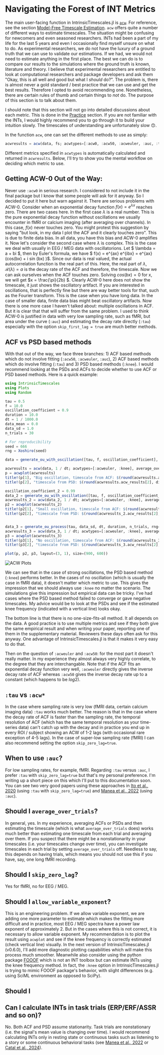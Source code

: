 # Navigating the Forest of INT Metrics

The main user-facing function in IntrinsicTimescales.jl is [`acw`](../acw.md). For reference, see the section [Model-Free Timescale Estimation](../acw.md). `acw` offers quite a number of different ways to estimate timescales. The situation might be confusing for newcomers and even seasoned researchers. INTs had been a part of my life for the last 5 years and even I occasionally find myself unsure on what to do. As experimental researchers, we do not have the luxury of a ground truth that we can use to validate our estimations. If we had, we would not need to estimate anything in the first place. The best we can do is to compare our results to the simulations where the ground truth is known, literature and theory. I believe that experimental researchers are entitled to look at computational researchers and package developers and ask them "Okay, this is all well and good but what I _should_ do?". The problem is, there is almost never a gold standard / best practice that we can use and get the best results. Therefore I opted to avoid recommending one. Nonetheless, there are certain rules of thumb and certain things to _not_ do. The purpose of this section is to talk about them. 

I should note that this section will not go into detailed discussions about each metric. This is done in the [Practice](../practice/practice_intro.md) section. If you are not familiar with the INTs, I would highly recommend you to go through it to build your intuition slowly. The timescales of understanding are unfortunately slow :upside_down_face:. 

In the function `acw`, one can set the different methods to use as simply:

```julia
acwresults = acw(data, fs; acwtypes=[:acw0, :acw50, :acweuler, :auc, :tau, :knee])
```

Different metrics specified in `acwtypes` is automatically calculated and returned in `acwresults`. Below, I'll try to show you the mental workflow on deciding which metric to use. 

## Getting ACW-0 Out of the Way:

Never use `:acw0` in serious research. I considered to not include it in the final package but I know that some people will ask for it anyway. So I decided to put it here but warn against it. There are serious problems with ACW-0. Consider when an exponential decay function $f(x) = e^{\lambda x}$ reaches zero. There are two cases here. In the first case $\lambda$ is a real number. This is the pure exponential decay function without oscillations we usually encounter in fMRI or calcium imaging (after averaging over channels). In this case, $f(x)$ never touches zero. You might protest this suggestion by saying "but look, in my data I plot the ACF and it clearly touches zero". This is due to finite data bias. In all data, you have this bias and ACW-0 amplifies it. Now let's consider the second case where $\lambda$ is complex. This is the case we deal with usually in EEG / MEG data with oscillatorions. Let $ \lambda = a + bi $, then by Euler's formula, we have $ f(x) = e^{ax} e^{ibx} = e^{ax} (cos(bx) + i sin (bx) )$. Since our data is real valued, the actual autocorrelation function is the real part of this. Here, the real part of $\lambda$, $\mathscr{R}(\lambda) = a$ is the decay rate of the ACF and therefore, the timescale. Now we can ask ourselves when the ACF touches zero. Solving $cos(bx) = 0$ for x, we will get $x = \frac{\pi}{2b} $. Clearly ACW-0 here does not show the timescale, it just shows the oscillatory artifact. If you are interested in oscillations, that is perfectly fine but there are way better tools for that, such as the Fourier transform. This is the case when you have long data. In the case of smaller data, finite data bias might beat oscillatory artifacts. Now there is one more case I haven't talked about: multiple oscillations in ACF. But it is clear that that will suffer from the same problem. I used to think ACW-0 is justified in data with very low sampling rate, such as fMRI, but area under the curve (`:auc`) and estimating the decay rate directly (`:tau`) especially with the option `skip_first_lag = true` are much better methods. 

## ACF vs PSD based methods

With that out of the way, we face three branches: 1) ACF based methods which do not involve fitting (`:acw50`, `:acweuler`, `:auc`), 2) ACF based methods which do involve fitting (`:tau`) and 3) PSD based methods (`:knee`). I would recommend looking at the PSDs and ACFs to decide whether to use ACF or PSD based methods. Here is a quick example:

```julia
using IntrinsicTimescales
using Plots
using Random

tau = 0.5
f = 10.0
oscillation_coefficient = 0.9
duration = 10.0
dt = 1 / 1000.0
data_mean = 0.0
data_sd = 1.0
n_trials = 30

# For reproducibility
seed = 666
rng = Xoshiro(seed)

data = generate_ou_with_oscillation([tau, f, oscillation_coefficient], dt, duration, n_trials, data_mean, data_sd, rng=rng, deq_seed=seed)

acwresults = acw(data, 1 / dt; acwtypes=[:acweuler, :knee], average_over_trials=true)
p = acwplot(acwresults)
title!(p[1], "Big oscillation, timescale from ACF: $(round(acwresults.acw_results[1], digits=3))")
title!(p[2], "timescale from PSD: $(round(acwresults.acw_results[2], digits=3))")

oscillation_coefficient_2 = 0.99
data_2 = generate_ou_with_oscillation([tau, f, oscillation_coefficient_2], dt, duration, n_trials, data_mean, data_sd, rng=rng, deq_seed=seed)
acwresults_2 = acw(data_2, 1 / dt; acwtypes=[:acweuler, :knee], average_over_trials=true)
p2 = acwplot(acwresults_2)
title!(p2[1], "Small oscillation, timescale from ACF: $(round(acwresults_2.acw_results[1], digits=3))")
title!(p2[2], "timescale from PSD: $(round(acwresults_2.acw_results[2], digits=3))")


data_3 = generate_ou_process(tau, data_sd, dt, duration, n_trials, rng=rng, deq_seed=seed)
acwresults_3 = acw(data_3, 1 / dt; acwtypes=[:acweuler, :knee], average_over_trials=true)
p3 = acwplot(acwresults_3)
title!(p3[1], "No oscillation, timescale from ACF: $(round(acwresults_3.acw_results[1], digits=3))")
title!(p3[2], "timescale from PSD: $(round(acwresults_3.acw_results[2], digits=3))")

plot(p, p2, p3, layout=(3, 1), size=(900, 600))

```

![ACW Plots](assets/oscillation_comparison.svg)

We can see that in the case of strong oscillations, the PSD based method (`:knee`) performs better. In the cases of no oscillation (which is usually the case in fMRI data), it doesn't matter which metric to use. This gives the impression that we should always use `:knee` no matter the scenario. The simulations give this impression but empirical data can be tricky. I've had cases where the PSD based method failed to converge or gave negative timescales. My advice would be to look at the PSDs and see if the estimated knee frequency (indicated with a vertical line) looks okay. 

The bottom line is that there is no one-size-fits-all method. It all depends on the data. A good practice is to use multiple metrics and see if they both give the same empirical result and when writing your paper, reporting one of them in the supplementary material. Reviewers these days often ask for this anyway. One advantage of IntrinsicTimescales.jl is that it makes it very easy to do that. 

Then on the question of `:acweuler` and `:acw50`: for the most part it doesn't really matter. In my experience they almost always very highly correlate, to the degree that they are interchangable. Note that if the ACF fits an exponential decay function very well, `:acweuler` directly gives the inverse decay rate of ACF whereas `:acw50` gives the inverse decay rate up to a constant (which happens to be $log{2}$). 

## `:tau` vs `:acw*` 

In the case where sampling rate is very low (fMRI data, certain calcium imaging data) `:tau` works much better. The reason is that in the case where the decay rate of ACF is faster than the sampling rate, the temporal resolution of ACF (which has the same temporal resolution as your time-series data) can't catch up with the decay and in practice you end up in every ROI / subject showing an ACW of 1-2 lags (with occasional rare exception of 4-5 lags). In the case of super-low sampling rate (fMRI) I can also recommend setting the option `skip_zero_lag=true`. 

## When to use `:auc`?

For low sampling rates, for example, fMRI. Regarding `:tau` versus `:auc`, I prefer `:tau` with `skip_zero_lag=true` but that's my personal preference. I'm writing up a short piece on this which I'll put to this documentation soon. You can see two very good papers using these approaches in [Ito et al., 2020](https://www.sciencedirect.com/science/article/pii/S1053811920306273) (using `:tau` with `skip_zero_lag=true`) and [Manea et al., 2022](https://elifesciences.org/articles/75540) (using `:auc`). 

## Should I `average_over_trials`?

In general, yes. In my experience, averaging ACFs or PSDs and then estimating the timescale (which is what `average_over_trials` does) works much better than estimating one timescale from each trial and averaging over them. If you suspect that there might be a nonstationarity in your timescales (i.e. your timescales change over time), you can investigate timescales in each trial by setting `average_over_trials` off. Needless to say, this depends on having trials, which means you should not use this if you have, say, one long fMRI recording. 

## Should I `skip_zero_lag`?

Yes for fMRI, no for EEG / MEG. 

## Should I `allow_variable_exponent`?

This is an engineering problem. If we allow variable exponent, we are adding one more parameter to estimate which makes the fitting more difficult and in practice, most EEG / MEG spectra have a power law exponent of approximately 2. But in the cases where this is not correct, it is necessary to allow variable exponent. My recommendation is to plot the result using `acwplot` and see if the knee frequency is correctly estimated (check vertical line) visually. In the next version of IntrinsicTimescales.jl (v0.6.0), I'll add more diagnostic plotting capabilities which will make this process much smoother. Meanwhile also consider using the python package [FOOOF](https://fooof-tools.github.io/fooof/) which is not an INT toolbox but can estimate INTs using the knee frequency method. In fact, the `:knee` option in IntrinsicTimescales.jl is trying to mimic FOOOF package's behavior, with slight differences (e.g. using SciML environment as opposed to SciPy). 

## Should I 

## Can I calculate INTs in task trials (ERP/ERF/ASSR and so on)?

No. Both ACF and PSD assume stationarity. Task trials are nonstationary (i.e. the signal's mean value is changing over time). I would recommend calculating INTs only in resting state or continuous tasks such as listening to a story or some continuous behavioral tasks (see [Manea et al., 2022](https://elifesciences.org/articles/75540) or [Çatal et al., 2024](https://www.nature.com/articles/s42003-024-07349-1)). 

